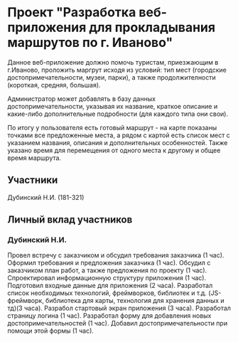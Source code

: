 # Проект "Разработка веб-приложения для прокладывания маршрутов по г. Иваново"

Данное веб-приложение должно помочь туристам, приезжающим в г.Иваново, проложить маргрут исходя из условий: тип мест (городские достопримечательности, музеи, парки), а также продолжителности (короткая, средняя, большая). 

Администратор может добавлять в базу данных достопримечательности, указывая их название, краткое описание и какие-либо дополнительные подробности (для каждого типа они свои).

По итогу у пользователя есть готовый маршрут - на карте показаны точками все предложенные места, а рядом с картой есть список мест с указанием названия, описания и дополнительных особенностей. Также указано время для перемещения от одного места к другому и общее время маршрута. 

## Участники

Дубинский Н.И. (181-321)

## Личный вклад участников

### Дубинский Н.И.
Провел встречу с заказчиком и обсудил требования заказчика (1 час). Оформил требования и предложения заказчика (1 час). Обсудил с заказчиком план работ, а также предложения по проекту (1 час). 
Спроектировал информационную структуру приложения (1 час). Подготовил входные данные для приложения (2 часа). Разработал список необходимых технологий, фреймворков, библиотек и т.д. (JS-фреймворк, библиотека для карты, технология для хранения данных и тд)(3 часа). Разрабол стартовый экран приложения (3 часа). Разработал страницу логина (1 час). Разработал форму для добавления новых достопримечательностей (1 час). Добавил достопримечательности при помощи этой формы (1 час).   

